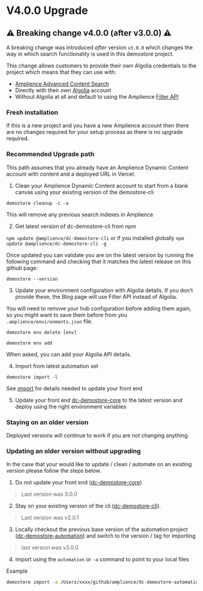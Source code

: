 # V4.0.0 Upgrade

## ⚠️ Breaking change v4.0.0 (after v3.0.0) ⚠️

A breaking change was introduced _after_ version `v3.0.0` which changes the way in which search functionality is used in this demostore project.

This change allows customers to provide their own Algolia credentials to the project which means that they can use with:

-   [Amplience Advanced Content Search](https://amplience.com/news/amplience-algolia-advanced-content-search-integration/)
-   Directly with their own [Algolia](https://www.algolia.com/) account
-   Without Algolia at all and default to using the Amplience [Filter API](https://amplience.com/developers/docs/apis/content-delivery/filter-api/)

### Fresh installation

If this is a new project and you have a new Amplience account then there are no changes required for your setup process as there is no upgrade required.

### Recommended Upgrade path

This path assumes that you already have an Amplience Dynamic Content account with content and a deployed URL in Vercel.

1. Clean your Amplience Dynamic Content account to start from a blank canvas using your existing version of the demostore-cli

`demostore cleanup -c -a`

This will remove any previous search indexes in Amplience

2. Get latest version of dc-demostore-cli from npm

`npm update @amplience/dc-demostore-cli` or if you installed globally `npm update @amplience/dc-demostore-cli -g`

Once updated you can validate you are on the latest version by running the following command and checking that it matches the latest release on this github page:

```
demostore --version
```

3.  Update your environment configuration with Algolia details. If you don't provide these, the Blog page will use Filter API instead of Algolia.

You will need to remove your hub configuration before adding them again, so you might want to save them before from you `.amplience/environments.json` file.

`demostore env delete [env]`

`demostore env add`

When asked, you can add your Algolia API details.

4. Import from latest automation set

`demostore import -l`

See [import](../README.md#import) for details needed to update your front end

5. Update your front end [dc-demostore-core](https://github.com/amplience/dc-demostore-core) to the latest version and deploy using the right environment variables

### Staying on an older version

Deployed versions will continue to work if you are not changing anything.

### Updating an older version without upgrading

In the case that your would like to update / clean / automate on an existing version please follow the steps below.

1. Do not update your front end ([dc-demostore-core](https://github.com/amplience/dc-demostore-core))

> Last version was 3.0.0

2. Stay on your existing version of the cli ([dc-demostore-cli](https://github.com/amplience/dc-demostore-cli)).

> Last version was v2.0.1

3. Locally checkout the previous base version of the automation project ([dc-demostore-automation](https://github.com/amplience/dc-demostore-automation)) and switch to the version / tag for importing

> last version was v3.0.0

4. Import using the `automation` or `-a` command to point to your local files

Example

```sh
demostore import -a /Users/xxxx/github/amplience/dc-demostore-automation
```
